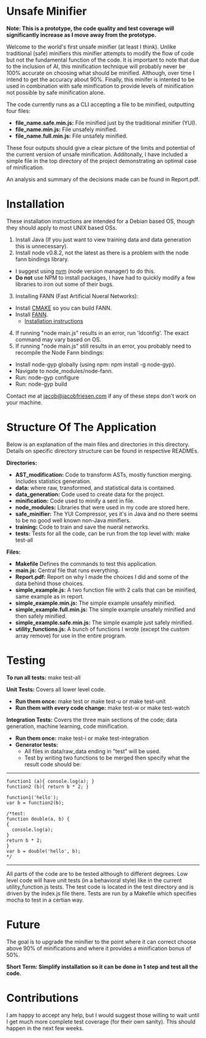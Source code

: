 Unsafe Minifier
===============
**Note: This is a prototype, the code quality and test coverage will significantly increase as I move away from the prototype.**

Welcome to the world's first unsafe minifier (at least I think). Unlike traditional (safe) minifiers this minifier attempts to modify the flow of code but not the fundamental function of the code. It is important to note that due to the inclusion of AI, this minification technique will probably never be 100% accurate on choosing what should be minified. Although, over time I intend to get the accuracy about 90%. Finally, this minifer is intented to be used in combination with safe minification to provide levels of minification not possible by safe minification alone.

The code currently runs as a CLI accepting a file to be minified, outputting four files:
 * **file\_name.safe.min.js:** File minified just by the traditional minifier (YUI).
 * **file\_name.min.js:** File unsafely minified.
 * **file\_name.full.min.js:** File unsafely minified.

These four outputs should give a clear picture of the limits and potential of the current version of unsafe minification. Additonally, I have included a simple file in the top directory of the project demonstrating an optimal case of minification.

An analysis and summary of the decisions made can be found in Report.pdf.

Installation
============
These installation instructions are intended for a Debian based OS, though they should apply to most UNIX based OSs.

1. Install Java (If you just want to view training data and data generation this is unnecessary).
2. Install node v0.8.2, not the latest as there is a problem with the node fann bindings library.
 * I suggest using [nvm](https://github.com/creationix/nvm) (node version manager) to do this.
 * **Do not** use NPM to install packages, I have had to quickly modify a few libraries to iron out some of their bugs.
3. Installing FANN (Fast Artificial Nueral Networks):
 * Install [CMAKE](http://www.cmake.org/cmake/resources/software.html) so you can build FANN.
 * Install [FANN](http://leenissen.dk/fann/wp/download/).
   * [Installation instructions](http://leenissen.dk/fann/wp/help/installing-fann/)
4. If running "node main.js" results in an error, run 'ldconfig'. The exact command may vary based on OS.
5. If running "node main.js" still results in an error, you probably need to recompile the Node Fann bindings:
 * Install node-gyp globally (using npm: npm install -g node-gyp).
 * Navigate to node_modules/node-fann.
 * Run: node-gyp configure
 * Run: node-gyp build

Contact me at jacob@jacobfriesen.com if any of these steps don't work on your machine.

Structure Of The Application
============================
Below is an explanation of the main files and directories in this directory. Details on specific directory structure can be found in respective READMEs.

**Directories:**
 * **AST_modification:** Code to transform ASTs, mostly function merging. Includes statistics generation.
 * **data:** where raw, transformed, and statistical data is contained.
 * **data_generation:** Code used to create data for the project.
 * **minification:** Code used to minify a sent in file.
 * **node_modules:** Libraries that were used in my code are stored here.
 * **safe_minifier:** The YUI Compressor, yes it's in Java and no there seems to be no good well known non-Java minifiers.
 * **training:** Code to train and save the nueral networks.
 * **tests:** Tests for all the code, can be run from the top level with: make test-all

**Files:**
 * **Makefile** Defines the commands to test this application.
 * **main.js:** Central file that runs everything.
 * **Report.pdf:** Report on why I made the choices I did and some of the data behind those choices.
 * **simple_example.js:** A two function file with 2 calls that can be minified, same example as in report.
 * **simple_example.min.js:** The simple example unsafely minified.
 * **simple_example.full.min.js:** The simple example unsafely minified and then safely minified.
 * **simple_example.safe.min.js:** The simple example just safely minified.
 * **utility_functions.js:** A bunch of functions I wrote (except the custom array remove) for use in the entire program.

Testing
=======
**To run all tests:** make test-all

**Unit Tests:** Covers all lower level code.
 * **Run them once:** make test or make test-u or make test-unit
 * **Run them with every code change:** make test-w or make test-watch

**Integration Tests:** Covers the three main sections of the code; data generation, machine learning, code minification.
 * **Run them once:** make test-i or make test-integration
 * **Generator tests:**
    * All files in data/raw_data ending in "test" will be used.
    * Test by writing two functions to be merged then specify what the result code should be:

---
    function1 (a){ console.log(a); }
    function2 (b){ return b * 2; }
    
    function1('hello');
    var b = function2(b);

    /*test:
    function double(a, b) {
    {
      console.log(a);
    }
    return b * 2;
    }
    var b = double('hello', b);
    */
---

All parts of the code are to be tested although to different degrees. Low level code will have unit tests (in a behavioral style) like in the current utility_function.js tests. The test code is located in
the test directory and is driven by the index.js file there. Tests are run by a Makefile which specifies
mocha to test in a certian way.

Future
======
The goal is to upgrade the minifier to the point where it can correct choose above 90% of minifications and where it provides a minification bonus of 50%.

**Short Term: Simplify installation so it can be done in 1 step and test all the code.**

Contributions
=============
I am happy to accept any help, but I would suggest those willing to wait until I get much more complete test coverage (for their own sanity). This should happen in the next few weeks.
